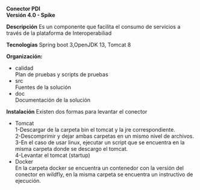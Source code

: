 <b>Conector PDI </b> <br/>
<b>Versión  4.0 - Spike</b> <br/>

<b>Descripción</b>
Es un componente que facilita el consumo de servicios a través de la plataforma de Interoperabiliad

<b>Tecnologías</b>
Spring boot 3,OpenJDK 13, Tomcat 8

<b>Organización:</b><br/>
<ul>
  <li>calidad<br/>
Plan de pruebas y scripts de pruebas <br/></li>
  <li>src<br/>
Fuentes de la solución<br/></li>
  <li>doc<br/>
Documentación de la solución<br/></li>
</ul>

<b>Instalación</b>
Existen dos formas para levantar el conector
<ul>
<li>Tomcat</li>
1-Descargar de la carpeta bin el tomcat y la jre correspondiente.<br/>
2-Descomprimir y dejar ambas carpetas en un mismo nivel de archivos.<br/>
3-En el caso de usar linux, ejecutar un script que se encuentra en la misma carpeta donde se descargo el tomcat.<br/>
4-Levantar el tomcat (startup)<br/>
<li>Docker</li>
En la carpeta docker se encuentra un contenedor con la versión del conector en wildfly,
en la misma carpeta se encuentra un instructivo de ejecución.
</ul>
